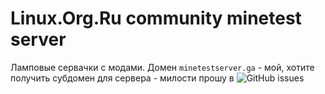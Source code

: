 # Linux.Org.Ru community minetest server

Ламповые сервачки с модами. Домен `minetestserver.ga` - мой, хотите получить субдомен для сервера - милости прошу в ![GitHub issues](https://img.shields.io/github/issues-raw/timdorohin/lor-minetest-server.svg)

[issues]: https://github.com/timdorohin/lor-minetest-server/issues
